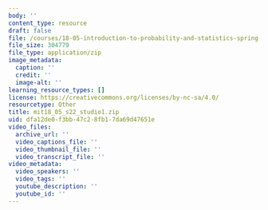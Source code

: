 ```yaml
---
body: ''
content_type: resource
draft: false
file: /courses/18-05-introduction-to-probability-and-statistics-spring-2022/mit18_05_s22_studio1.zip
file_size: 304779
file_type: application/zip
image_metadata:
  caption: ''
  credit: ''
  image-alt: ''
learning_resource_types: []
license: https://creativecommons.org/licenses/by-nc-sa/4.0/
resourcetype: Other
title: mit18_05_s22_studio1.zip
uid: dfa12de0-f3bb-47c2-8fb1-7da69d47651e
video_files:
  archive_url: ''
  video_captions_file: ''
  video_thumbnail_file: ''
  video_transcript_file: ''
video_metadata:
  video_speakers: ''
  video_tags: ''
  youtube_description: ''
  youtube_id: ''
---
```


